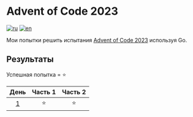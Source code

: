 # Advent of Code 2023

[![ru](https://img.shields.io/badge/lang-ru-blue.svg)](https://github.com/DarenskyRoman/advent-of-code-2023/blob/main/README.md)
[![en](https://img.shields.io/badge/lang-en-pink.svg)](https://github.com/DarenskyRoman/advent-of-code-2023/blob/main/README.en.md)

Мои попытки решить испытания [Advent of Code 2023](https://adventofcode.com/2023) используя Go.

## Результаты

Успешная попытка = ⭐

| День | Часть 1 | Часть 2 |
| :---: | :---: | :---: |
| [1](https://adventofcode.com/2023/day/1) | ⭐ | ⭐ |
